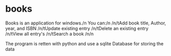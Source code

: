 # books
Books is an application for windows./n
You can:/n
  /n/tAdd book title, Author, year, and ISBN
  /n/tUpdate existing entry
  /n/tDelete an existing entry
  /n/tView all entry's 
  /n/tSearch a book
  /n/n
  
  The program is retten with python and use a sqlite Database for storing the data
